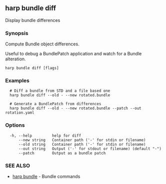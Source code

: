 ## harp bundle diff

Display bundle differences

### Synopsis

Compute Bundle object differences.

Useful to debug a BundlePatch application and watch for a Bundle alteration.

```
harp bundle diff [flags]
```

### Examples

```
  # Diff a bundle from STD and a file based one
  harp bundle diff --old - --new rotated.bundle
  
  # Generate a BundlePatch from differences
  harp bundle diff --old - --new rotated.bundle --patch --out rotation.yaml
```

### Options

```
  -h, --help         help for diff
      --new string   Container path ('-' for stdin or filename)
      --old string   Container path ('-' for stdin or filename)
      --out string   Output ('-' for stdout or filename) (default "-")
      --patch        Output as a bundle patch
```

### SEE ALSO

* [harp bundle](harp_bundle.md)	 - Bundle commands


